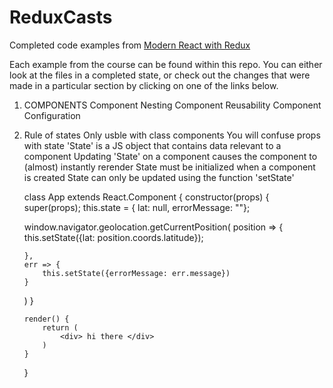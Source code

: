 # ReduxCasts

Completed code examples from [Modern React with Redux](https://udemy.com/react-redux)

Each example from the course can be found within this repo. You can either look at the files in a completed state, or check out the changes that were made in a particular section by clicking on one of the links below.

1.  COMPONENTS
    Component Nesting
    Component Reusability
    Component Configuration

2.  Rule of states
    Only usble with class components
    You will confuse props with state
    'State' is a JS object that contains data relevant to a component
    Updating 'State' on a component causes the component to (almost) instantly rerender
    State must be initialized when a component is created
    State can only be updated using the function 'setState'

    class App extends React.Component {
    constructor(props) {
    super(props);
    this.state = { lat: null, errorMessage: ""};

    window.navigator.geolocation.getCurrentPosition(
    position => {
    this.setState({lat: position.coords.latitude});

        },
        err => {
            this.setState({errorMessage: err.message})
        }

    )
    }


        render() {
            return (
                <div> hi there </div>
            )
        }

    }
